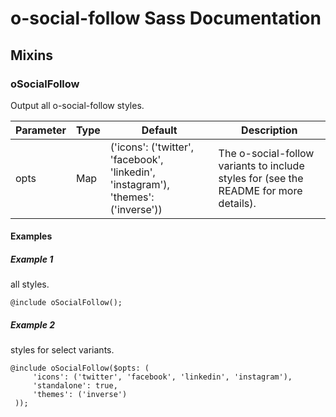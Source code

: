 # o-social-follow Sass Documentation
## Mixins
### oSocialFollow
Output all o-social-follow styles.



| Parameter | Type | Default | Description |
| ---- | ---- | ------- | ----------- |
| opts | Map | ('icons': ('twitter', 'facebook', 'linkedin', 'instagram'), 'themes': ('inverse')) |The o-social-follow variants to include styles for (see the README for more details). |
#### Examples
##### Example 1
all styles.

```Output
@include oSocialFollow();
```
##### Example 2
styles for select variants.

```Output
@include oSocialFollow($opts: (
     'icons': ('twitter', 'facebook', 'linkedin', 'instagram'),
     'standalone': true,
     'themes': ('inverse')
 ));
```
